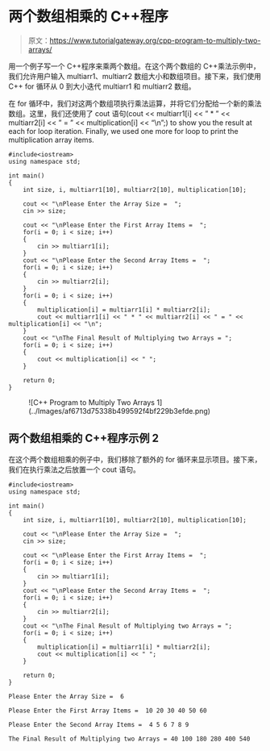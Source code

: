# 两个数组相乘的 C++程序

> 原文：<https://www.tutorialgateway.org/cpp-program-to-multiply-two-arrays/>

用一个例子写一个 C++程序来乘两个数组。在这个两个数组的 C++乘法示例中，我们允许用户输入 multiarr1、multiarr2 数组大小和数组项目。接下来，我们使用 C++ for 循环从 0 到大小迭代 multiarr1 和 multiarr2 数组。

在 for 循环中，我们对这两个数组项执行乘法运算，并将它们分配给一个新的乘法数组。这里，我们还使用了 cout 语句(cout << multiarr1[i] << ” * ” << multiarr2[i] << ” = ” << multiplication[i] << “\n”;) to show you the result at each for loop iteration. Finally, we used one more for loop to print the multiplication array items.

```
#include<iostream>
using namespace std;

int main()
{
	int size, i, multiarr1[10], multiarr2[10], multiplication[10];

	cout << "\nPlease Enter the Array Size =  ";
	cin >> size;

	cout << "\nPlease Enter the First Array Items =  ";
	for(i = 0; i < size; i++)
	{
		cin >> multiarr1[i];
	}	
	cout << "\nPlease Enter the Second Array Items =  ";
	for(i = 0; i < size; i++)
	{
		cin >> multiarr2[i];
	}
	for(i = 0; i < size; i++)
	{
		multiplication[i] = multiarr1[i] * multiarr2[i];
		cout << multiarr1[i] << " * " << multiarr2[i] << " = " << multiplication[i] << "\n";
	}
	cout << "\nThe Final Result of Multiplying two Arrays = ";
	for(i = 0; i < size; i++)
	{
		cout << multiplication[i] << " ";
	}

 	return 0;
}
```

<figure class="wp-block-image size-large">![C++ Program to Multiply Two Arrays 1](../Images/af6713d75338b499592f4bf229b3efde.png)</figure>

## 两个数组相乘的 C++程序示例 2

在这个两个数组相乘的例子中，我们移除了额外的 for 循环来显示项目。接下来，我们在执行乘法之后放置一个 cout 语句。

```
#include<iostream>
using namespace std;

int main()
{
	int size, i, multiarr1[10], multiarr2[10], multiplication[10];

	cout << "\nPlease Enter the Array Size =  ";
	cin >> size;

	cout << "\nPlease Enter the First Array Items =  ";
	for(i = 0; i < size; i++)
	{
		cin >> multiarr1[i];
	}	
	cout << "\nPlease Enter the Second Array Items =  ";
	for(i = 0; i < size; i++)
	{
		cin >> multiarr2[i];
	}
	cout << "\nThe Final Result of Multiplying two Arrays = ";
	for(i = 0; i < size; i++)
	{
		multiplication[i] = multiarr1[i] * multiarr2[i];
		cout << multiplication[i] << " ";
	}

 	return 0;
}
```

```
Please Enter the Array Size =  6

Please Enter the First Array Items =  10 20 30 40 50 60

Please Enter the Second Array Items =  4 5 6 7 8 9

The Final Result of Multiplying two Arrays = 40 100 180 280 400 540 
```
